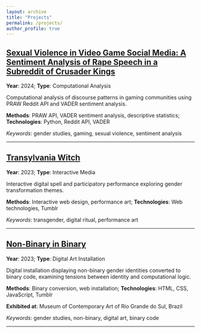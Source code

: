 ```yaml
---
layout: archive
title: "Projects"
permalink: /projects/
author_profile: true
---
```


## [Sexual Violence in Video Game Social Media: A Sentiment Analysis of Rape Speech in a Subreddit of Crusader Kings](https://eugestumm.github.io/sexualviolence_crusaderkings)

**Year**: 2024; **Type**: Computational Analysis

Computational analysis of discourse patterns in gaming communities using PRAW Reddit API and VADER sentiment analysis.

**Methods**: PRAW API, VADER sentiment analysis, descriptive statistics; **Technologies**: Python, Reddit API, VADER

*Keywords*: gender studies, gaming, sexual violence, sentiment analysis

---

## [Transylvania Witch](https://transylvania-witch.tumblr.com/)

**Year**: 2023; **Type**: Interactive Media

Interactive digital spell and participatory performance exploring gender transformation themes.

**Methods**: Interactive web design, performance art; **Technologies**: Web technologies, Tumblr

*Keywords*: transgender, digital ritual, performance art

---

## [Non-Binary in Binary](https://non-binary-in-binary.tumblr.com/)

**Year**: 2023; **Type**: Digital Art Installation

Digital installation displaying non-binary gender identities converted to binary code, examining tensions between identity and computational logic.

**Methods**: Binary conversion, web installation; **Technologies**: HTML, CSS, JavaScript, Tumblr

**Exhibited at**: Museum of Contemporary Art of Rio Grande do Sul, Brazil

*Keywords*: gender studies, non-binary, digital art, binary code

---
